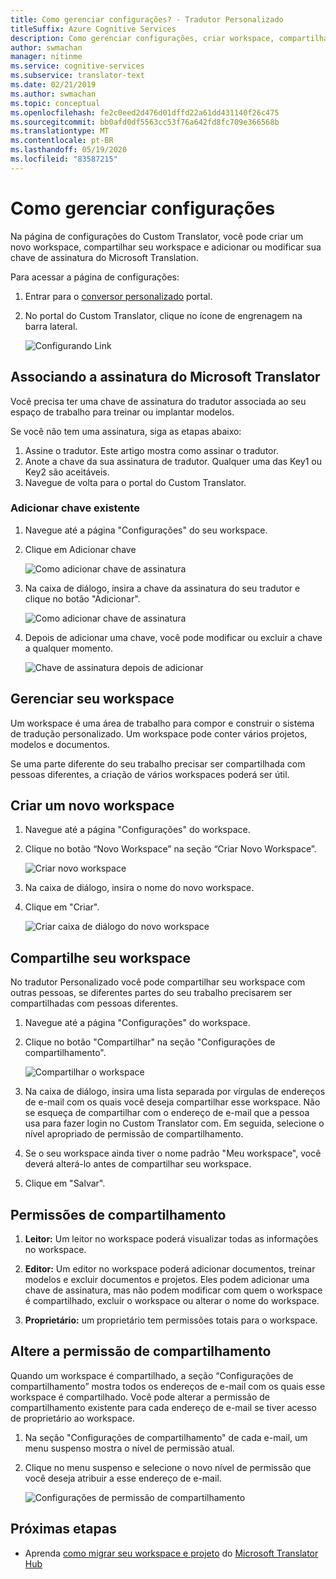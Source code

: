 ```yaml
---
title: Como gerenciar configurações? - Tradutor Personalizado
titleSuffix: Azure Cognitive Services
description: Como gerenciar configurações, criar workspace, compartilhar workspace e gerenciar a chave de assinatura no Tradutor Personalizado.
author: swmachan
manager: nitinme
ms.service: cognitive-services
ms.subservice: translator-text
ms.date: 02/21/2019
ms.author: swmachan
ms.topic: conceptual
ms.openlocfilehash: fe2c0eed2d476d01dffd22a61dd431140f26c475
ms.sourcegitcommit: bb0afd0df5563cc53f76a642fd8fc709e366568b
ms.translationtype: MT
ms.contentlocale: pt-BR
ms.lasthandoff: 05/19/2020
ms.locfileid: "83587215"
---
```

# <a name="how-to-manage-settings"></a>Como gerenciar configurações

Na página de configurações do Custom Translator, você pode criar um novo workspace, compartilhar seu workspace e adicionar ou modificar sua chave de assinatura do Microsoft Translation.

Para acessar a página de configurações:

1. Entrar para o [conversor personalizado](https://portal.customtranslator.azure.ai/) portal.
2. No portal do Custom Translator, clique no ícone de engrenagem na barra lateral.

    ![Configurando Link](media/how-to/how-to-settings.png)

## <a name="associating-microsoft-translator-subscription"></a>Associando a assinatura do Microsoft Translator

Você precisa ter uma chave de assinatura do tradutor associada ao seu espaço de trabalho para treinar ou implantar modelos.

Se você não tem uma assinatura, siga as etapas abaixo:

1. Assine o tradutor. Este artigo mostra como assinar o tradutor.
2. Anote a chave da sua assinatura de tradutor. Qualquer uma das Key1 ou Key2 são aceitáveis.
3. Navegue de volta para o portal do Custom Translator.

### <a name="add-existing-key"></a>Adicionar chave existente

1.  Navegue até a página &quot;Configurações&quot; do seu workspace.
2.  Clique em Adicionar chave

    ![Como adicionar chave de assinatura](media/how-to/how-to-add-subscription-key.png)

3. Na caixa de diálogo, insira a chave da assinatura do seu tradutor e clique no botão "Adicionar".

    ![Como adicionar chave de assinatura](media/how-to/how-to-add-subscription-key-dialog.png)
4.  Depois de adicionar uma chave, você pode modificar ou excluir a chave a qualquer momento.

    ![Chave de assinatura depois de adicionar](media/how-to/subscription-key-after-add.png)

## <a name="manage-your-workspace"></a>Gerenciar seu workspace

Um workspace é uma área de trabalho para compor e construir o sistema de tradução personalizado. Um workspace pode conter vários projetos, modelos e documentos.

Se uma parte diferente do seu trabalho precisar ser compartilhada com pessoas diferentes, a criação de vários workspaces poderá ser útil.

## <a name="create-a-new-workspace"></a>Criar um novo workspace

1.  Navegue até a página &quot;Configurações&quot; do workspace.
2.  Clique no botão “Novo Workspace” na seção “Criar Novo Workspace”.

    ![Criar novo workspace](media/how-to/create-new-workspace.png)

4.  Na caixa de diálogo, insira o nome do novo workspace.
5.  Clique em "Criar".

    ![Criar caixa de diálogo do novo workspace](media/how-to/create-new-workspace-dialog.png)

## <a name="share-your-workspace"></a>Compartilhe seu workspace

No tradutor Personalizado você pode compartilhar seu workspace com outras pessoas, se diferentes partes do seu trabalho precisarem ser compartilhadas com pessoas diferentes.

1.  Navegue até a página &quot;Configurações&quot; do workspace.
2.  Clique no botão "Compartilhar" na seção "Configurações de compartilhamento".

    ![Compartilhar o workspace](media/how-to/share-workspace.png)

3.  Na caixa de diálogo, insira uma lista separada por vírgulas de endereços de e-mail com os quais você deseja compartilhar esse workspace. Não se esqueça de compartilhar com o endereço de e-mail que a pessoa usa para fazer login no Custom Translator com. Em seguida, selecione o nível apropriado de permissão de compartilhamento.

4.  Se o seu workspace ainda tiver o nome padrão &quot;Meu workspace&quot;, você deverá alterá-lo antes de compartilhar seu workspace.
5.  Clique em "Salvar".

## <a name="sharing-permissions"></a>Permissões de compartilhamento

1.  **Leitor:** Um leitor no workspace poderá visualizar todas as informações no workspace.

2.  **Editor:** Um editor no workspace poderá adicionar documentos, treinar modelos e excluir documentos e projetos. Eles podem adicionar uma chave de assinatura, mas não podem modificar com quem o workspace é compartilhado, excluir o workspace ou alterar o nome do workspace.

3.  **Proprietário:** um proprietário tem permissões totais para o workspace.

## <a name="change-sharing-permission"></a>Altere a permissão de compartilhamento

Quando um workspace é compartilhado, a seção “Configurações de compartilhamento” mostra todos os endereços de e-mail com os quais esse workspace é compartilhado. Você pode alterar a permissão de compartilhamento existente para cada endereço de e-mail se tiver acesso de proprietário ao workspace.

1.  Na seção "Configurações de compartilhamento" de cada e-mail, um menu suspenso mostra o nível de permissão atual.

2.  Clique no menu suspenso e selecione o novo nível de permissão que você deseja atribuir a esse endereço de e-mail.

    ![Configurações de permissão de compartilhamento](media/how-to/sharing-permission-settings.png)

## <a name="next-steps"></a>Próximas etapas

- Aprenda [como migrar seu workspace e projeto](how-to-migrate.md) do [Microsoft Translator Hub](https://hub.microsofttranslator.com)
